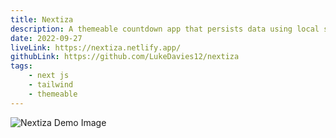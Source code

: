 ```yaml
---
title: Nextiza
description: A themeable countdown app that persists data using local storage. Built with Next js and Tailwind css.
date: 2022-09-27
liveLink: https://nextiza.netlify.app/
githubLink: https://github.com/LukeDavies12/nextiza
tags: 
    - next js
    - tailwind
    - themeable
---
```


![Nextiza Demo Image](/nextiza-img.png)